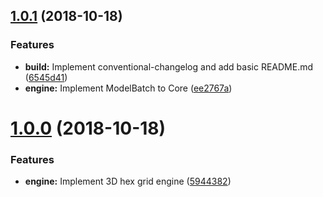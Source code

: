 <a name="1.0.1"></a>
## [1.0.1](https://bitbucket.org/lapidist/spacecolony/compare/1.0.0...v1.0.1) (2018-10-18)


### Features

* **build:** Implement conventional-changelog and add basic README.md ([6545d41](https://bitbucket.org/lapidist/spacecolony/commits/6545d41))
* **engine:** Implement ModelBatch to Core ([ee2767a](https://bitbucket.org/lapidist/spacecolony/commits/ee2767a))



<a name="1.0.0"></a>
# [1.0.0](https://bitbucket.org/lapidist/spacecolony/compare/5944382...1.0.0) (2018-10-18)


### Features

* **engine:** Implement 3D hex grid engine ([5944382](https://bitbucket.org/lapidist/spacecolony/commits/5944382))



